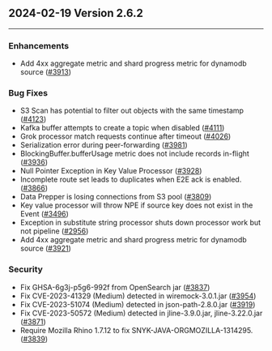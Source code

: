 ## 2024-02-19 Version 2.6.2

---

### Enhancements
* Add 4xx aggregate metric and shard progress metric for dynamodb source ([#3913](https://github.com/opensearch-project/data-prepper/pull/3913))


### Bug Fixes
* S3 Scan has potential to filter out objects with the same timestamp ([#4123](https://github.com/opensearch-project/data-prepper/issues/4123))
* Kafka buffer attempts to create a topic when disabled ([#4111](https://github.com/opensearch-project/data-prepper/issues/4111))
* Grok processor match requests continue after timeout ([#4026](https://github.com/opensearch-project/data-prepper/issues/4026))
* Serialization error during peer-forwarding ([#3981](https://github.com/opensearch-project/data-prepper/issues/3981))
* BlockingBuffer.bufferUsage metric does not include records in-flight ([#3936](https://github.com/opensearch-project/data-prepper/issues/3936))
* Null Pointer Exception in Key Value Processor ([#3928](https://github.com/opensearch-project/data-prepper/issues/3928))
* Incomplete route set leads to duplicates when E2E ack is enabled. ([#3866](https://github.com/opensearch-project/data-prepper/issues/3866))
* Data Prepper is losing connections from S3 pool ([#3809](https://github.com/opensearch-project/data-prepper/issues/3809))
* Key value processor will throw NPE if source key does not exist in the Event ([#3496](https://github.com/opensearch-project/data-prepper/issues/3496))
* Exception in substitute string processor shuts down processor work but not pipeline ([#2956](https://github.com/opensearch-project/data-prepper/issues/2956))
* Add 4xx aggregate metric and shard progress metric for dynamodb source ([#3921](https://github.com/opensearch-project/data-prepper/pull/3921))

### Security
* Fix GHSA-6g3j-p5g6-992f from OpenSearch jar ([#3837](https://github.com/opensearch-project/data-prepper/issues/3837))
* Fix CVE-2023-41329 (Medium) detected in wiremock-3.0.1.jar ([#3954](https://github.com/opensearch-project/data-prepper/issues/3954))
* Fix CVE-2023-51074 (Medium) detected in json-path-2.8.0.jar ([#3919](https://github.com/opensearch-project/data-prepper/issues/3919))
* Fix CVE-2023-50572 (Medium) detected in jline-3.9.0.jar, jline-3.22.0.jar ([#3871](https://github.com/opensearch-project/data-prepper/issues/3871))
* Require Mozilla Rhino 1.7.12 to fix SNYK-JAVA-ORGMOZILLA-1314295. ([#3839](https://github.com/opensearch-project/data-prepper/pull/3839))
